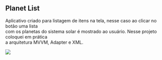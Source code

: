 ## Planet List

<p>Aplicativo criado para listagem de itens na tela, nesse caso ao clicar no botão uma lista<br>
com os planetas do sistema solar é mostrado ao usuário. Nesse projeto coloquei em prática <br>
a arquitetura MVVM, Adapter e XML.</p> 

<img src="https://github.com/darleyleal98/planet-list/assets/132721098/9816a807-92c8-4a5b-8238-5701ab41e5ba)"> </img>
